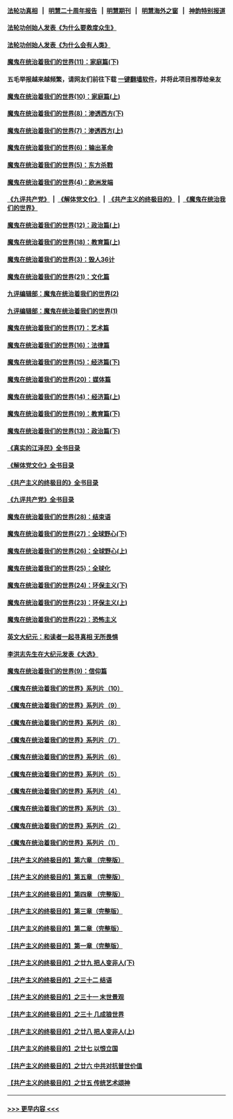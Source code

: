 #### [法轮功真相](https://github.com/gfw-breaker/truth/blob/master/README.md?t=0) &nbsp;&nbsp;|&nbsp;&nbsp; [明慧二十周年报告](https://github.com/gfw-breaker/mh-reports/blob/master/README.md?t=0) &nbsp;&nbsp;|&nbsp;&nbsp;[明慧期刊](https://github.com/gfw-breaker/mh-qikan) &nbsp;&nbsp;|&nbsp;&nbsp; [明慧海外之窗](https://github.com/gfw-breaker/mh-news/blob/master/README.md?t=0) &nbsp;&nbsp;|&nbsp;&nbsp; [神韵特别报道](https://github.com/gfw-breaker/mh-news/blob/master/shenyun.md?t=0)
#### [法轮功创始人发表《为什么要救度众生》](../pages/nsc422/n13975246.md?t=06131243) 
#### [法轮功创始人发表《为什么会有人类》](../pages/nsc422/n13912117.md?t=06131243) 
#### [魔鬼在统治着我们的世界(11)：家庭篇(下)](../pages/nsc422/n10440961.md?t=06131243) 
#### 五毛举报越来越频繁，请网友们前往下载 [一键翻墙软件](https://github.com/gfw-breaker/ssr-accounts)，并将此项目推荐给亲友
#### [魔鬼在统治着我们的世界(10)：家庭篇(上)](../pages/nsc422/n10435448.md?t=06131243) 
#### [魔鬼在统治着我们的世界(8)：渗透西方(下)](../pages/nsc422/n10429603.md?t=06131243) 
#### [魔鬼在统治着我们的世界(7)：渗透西方(上)](../pages/nsc422/n10426013.md?t=06131243) 
#### [魔鬼在统治着我们的世界(6)：输出革命](../pages/nsc422/n10421536.md?t=06131243) 
#### [魔鬼在统治着我们的世界(5)：东方杀戮](../pages/nsc422/n10417707.md?t=06131243) 
#### [魔鬼在统治着我们的世界(4)：欧洲发端](../pages/nsc422/n10414890.md?t=06131243) 
#### [《九评共产党》](https://github.com/begood0513/9ping.md/blob/master/README.md) &nbsp;|&nbsp; [《解体党文化》](../../../../jtdwh.md/blob/master/README.md)  &nbsp;|&nbsp; [《共产主义的终极目的》](../../../../gczydzjmd.md/blob/master/README.md) &nbsp;|&nbsp; [《魔鬼在统治我们的世界》](../../../../mgztzwmdsj.md/blob/master/README.md) 
#### [魔鬼在统治着我们的世界(12)：政治篇(上)](../pages/nsc422/n10444576.md?t=06131243) 
#### [魔鬼在统治着我们的世界(18)：教育篇(上)](../pages/nsc422/n10526970.md?t=06131243) 
#### [魔鬼在统治着我们的世界(3)：毁人36计](../pages/nsc422/n10411583.md?t=06131243) 
#### [魔鬼在统治着我们的世界(21)：文化篇](../pages/nsc422/n10597706.md?t=06131243) 
#### [九评编辑部：魔鬼在统治着我们的世界(2)](../pages/nsc422/n10410036.md?t=06131243) 
#### [九评编辑部：魔鬼在统治着我们的世界(1)](../pages/nsc422/n10406825.md?t=06131243) 
#### [魔鬼在统治着我们的世界(17)：艺术篇](../pages/nsc422/n10499093.md?t=06131243) 
#### [魔鬼在统治着我们的世界(16)：法律篇](../pages/nsc422/n10485969.md?t=06131243) 
#### [魔鬼在统治着我们的世界(15)：经济篇(下)](../pages/nsc422/n10469975.md?t=06131243) 
#### [魔鬼在统治着我们的世界(20)：媒体篇](../pages/nsc422/n10586579.md?t=06131243) 
#### [魔鬼在统治着我们的世界(14)：经济篇(上)](../pages/nsc422/n10457370.md?t=06131243) 
#### [魔鬼在统治着我们的世界(19)：教育篇(下)](../pages/nsc422/n10564808.md?t=06131243) 
#### [魔鬼在统治着我们的世界(13)：政治篇(下)](../pages/nsc422/n10448270.md?t=06131243) 
#### [《真实的江泽民》全书目录](../pages/nsc422/n13721399.md?t=06131243) 
#### [《解体党文化》全书目录](../pages/nsc422/n13721157.md?t=06131243) 
#### [《共产主义的终极目的》全书目录](../pages/nsc422/n13721048.md?t=06131243) 
#### [《九评共产党》全书目录](../pages/nsc422/n13708085.md?t=06131243) 
#### [魔鬼在统治着我们的世界(28)：结束语](../pages/nsc422/n10936246.md?t=06131243) 
#### [魔鬼在统治着我们的世界(27)：全球野心(下)](../pages/nsc422/n10928319.md?t=06131243) 
#### [魔鬼在统治着我们的世界(26)：全球野心(上)](../pages/nsc422/n10900318.md?t=06131243) 
#### [魔鬼在统治着我们的世界(25)：全球化](../pages/nsc422/n10788205.md?t=06131243) 
#### [魔鬼在统治着我们的世界(24)：环保主义(下)](../pages/nsc422/n10695307.md?t=06131243) 
#### [魔鬼在统治着我们的世界(23)：环保主义(上)](../pages/nsc422/n10688613.md?t=06131243) 
#### [魔鬼在统治着我们的世界(22)：恐怖主义](../pages/nsc422/n10614727.md?t=06131243) 
#### [英文大纪元：和读者一起寻真相 无所畏惧](../pages/nsc422/n12542027.md?t=06131243) 
#### [李洪志先生在大纪元发表《大选》](../pages/nsc422/n12534746.md?t=06131243) 
#### [魔鬼在统治着我们的世界(9)：信仰篇](../pages/nsc422/n10432159.md?t=06131243) 
#### [《魔鬼在统治着我们的世界》系列片（10）](../pages/nsc422/n12292670.md?t=06131243) 
#### [《魔鬼在统治着我们的世界》系列片（9）](../pages/nsc422/n12290859.md?t=06131243) 
#### [《魔鬼在统治着我们的世界》系列片（8）](../pages/nsc422/n12287445.md?t=06131243) 
#### [《魔鬼在统治着我们的世界》系列片（7）](../pages/nsc422/n12283425.md?t=06131243) 
#### [《魔鬼在统治着我们的世界》系列片（6）](../pages/nsc422/n12282314.md?t=06131243) 
#### [《魔鬼在统治着我们的世界》系列片（5）](../pages/nsc422/n12281419.md?t=06131243) 
#### [《魔鬼在统治着我们的世界》系列片（4）](../pages/nsc422/n12274024.md?t=06131243) 
#### [《魔鬼在统治着我们的世界》系列片（3）](../pages/nsc422/n12271322.md?t=06131243) 
#### [《魔鬼在统治着我们的世界》系列片（2）](../pages/nsc422/n12269049.md?t=06131243) 
#### [《魔鬼在统治着我们的世界》系列片（1）](../pages/nsc422/n12267575.md?t=06131243) 
#### [【共产主义的终极目的】第六章 （完整版）](../pages/nsc422/n11428913.md?t=06131243) 
#### [【共产主义的终极目的】第五章 （完整版）](../pages/nsc422/n11428912.md?t=06131243) 
#### [【共产主义的终极目的】第四章 （完整版）](../pages/nsc422/n11428907.md?t=06131243) 
#### [【共产主义的终极目的】第三章（完整版）](../pages/nsc422/n11428848.md?t=06131243) 
#### [【共产主义的终极目的】第二章（完整版）](../pages/nsc422/n11428831.md?t=06131243) 
#### [【共产主义的终极目的】第一章（完整版）](../pages/nsc422/n11417651.md?t=06131243) 
#### [【共产主义的终极目的】之廿九 把人变非人(下)](../pages/nsc422/n11344140.md?t=06131243) 
#### [【共产主义的终极目的】之三十二 结语](../pages/nsc422/n11360535.md?t=06131243) 
#### [【共产主义的终极目的】之三十一 末世景观](../pages/nsc422/n11351129.md?t=06131243) 
#### [【共产主义的终极目的】之三十 几成狼世界](../pages/nsc422/n11348280.md?t=06131243) 
#### [【共产主义的终极目的】之廿八 把人变非人(上)](../pages/nsc422/n11340492.md?t=06131243) 
#### [【共产主义的终极目的】之廿七 以恨立国](../pages/nsc422/n11336944.md?t=06131243) 
#### [【共产主义的终极目的】之廿六 中共对抗普世价值](../pages/nsc422/n11324785.md?t=06131243) 
#### [【共产主义的终极目的】之廿五 传统艺术颂神](../pages/nsc422/n11296396.md?t=06131243) 

----
#### [ >>> 更早内容 <<< ](../indexes/nsc422-earlier.md)
